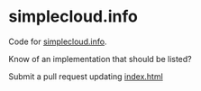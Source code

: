# simplecloud.info
Code for [simplecloud.info](http://simplecloud.info).

Know of an implementation that should be listed?

Submit a pull request updating [index.html](https://github.com/erdtman/simplecloud.info/blob/master/src/main/webapp/index.html)
